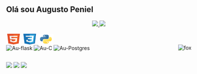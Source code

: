 ## Olá sou Augusto Peniel
<div style="display: inline_block" align="center">
  <a href="https://github.com/AugustoMonteiro">
  <img height="150em" src="https://github-readme-stats.vercel.app/api?username=AugustoMonteiro&show_icons=true&theme=dark&include_all_commits=true&count_private=true"/>
  <img height="150em" src="https://github-readme-stats.vercel.app/api/top-langs/?username=AugustoMonteiro&layout=compact&langs_count=7&theme=dark "/>
  </a>
</div>
<div style="display: inline_block"><br>
  <img align="center" alt="Au-HTML" height="30" width="40" src="https://raw.githubusercontent.com/devicons/devicon/master/icons/html5/html5-original.svg">
  <img align="center" alt="Au-CSS" height="30" width="40" src="https://raw.githubusercontent.com/devicons/devicon/master/icons/css3/css3-original.svg">
  <img align="center" alt="Au-Python" height="30" width="40" src="https://raw.githubusercontent.com/devicons/devicon/master/icons/python/python-original.svg">
  <br>
  <img align="center" alt="Au-flask" height="30" width="40" src="https://cdn.jsdelivr.net/gh/devicons/devicon/icons/flask/flask-original.svg" />
  <img align="center" alt="Au-C" height="30" width="40" src="https://cdn.jsdelivr.net/gh/devicons/devicon/icons/c/c-original.svg" />
  <img align="center" alt="Au-Postgres" height="30" width="40" src="https://cdn.jsdelivr.net/gh/devicons/devicon/icons/postgresql/postgresql-original.svg" />
  <img align="right" img height="180" alt="fox" src="https://media.giphy.com/media/VTtANKl0beDFQRLDTh/giphy.gif">
 </div>
  
 ##
  
<div> 
 
  <a href = "mailto:penielaugusto@gmail.com"><img src="https://img.shields.io/badge/-Gmail-%23333?style=for-the-badge&logo=gmail&logoColor=white" target="_blank"></a>
  <a href="https://www.linkedin.com/in/penielaugusto/" target="_blank"><img src="https://img.shields.io/badge/-LinkedIn-%230077B5?style=for-the-badge&logo=linkedin&logoColor=white" target="_blank"></a> </a> 
  <a href="https://discordapp.com/users/746346803288342614" target="_blank"><img src="https://img.shields.io/badge/Discord-7289DA?style=for-the-badge&logo=discord&logoColor=white" target="_blank"></a>
 
</div>
